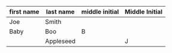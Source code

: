 | first name | last name | middle initial | Middle Initial |
| --- | --- | --- | --- |
| Joe | Smith | | |
| Baby | Boo | B | |
| | Appleseed | | J |